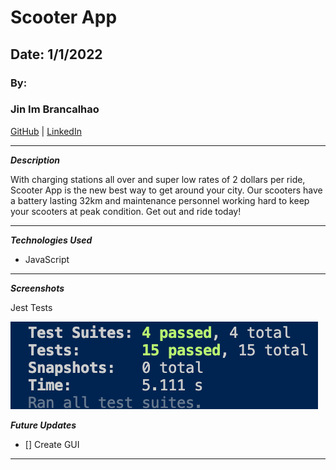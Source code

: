 # Scooter App

## Date: 1/1/2022

### By:

### Jin Im Brancalhao

[GitHub](https://github.com/jinimbrancalhao) | [LinkedIn](https://www.linkedin.com/in/jinimb/)

---

**_Description_**

With charging stations all over and super low rates of 2 dollars per ride, Scooter App is the new best way to get around your city. Our scooters have a battery lasting 32km and maintenance personnel working hard to keep your scooters at peak condition. Get out and ride today!

---

**_Technologies Used_**

- JavaScript

---

**_Screenshots_**

Jest Tests

![tests](./photos/tests.png)

**_Future Updates_**

- [] Create GUI

---
